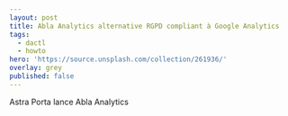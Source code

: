 ```yaml
---
layout: post
title: Abla Analytics alternative RGPD compliant à Google Analytics
tags:
  - dactl
  - howto
hero: 'https://source.unsplash.com/collection/261936/'
overlay: grey
published: false
---
```


Astra Porta lance Abla Analytics
